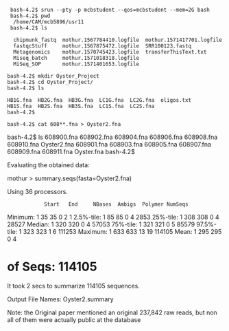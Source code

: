      bash-4.2$ srun --pty -p mcbstudent --qos=mcbstudent --mem=2G bash
     bash-4.2$ pwd
      /home/CAM/mcb5896/usr11
     bash-4.2$ ls

      chipmunk_fastq  mothur.1567784410.logfile  mothur.1571417701.logfile
      fastqcStuff     mothur.1567875472.logfile  SRR100123.fastq
      Metagenomics    mothur.1570745423.logfile  transferThisText.txt
      Miseq_batch     mothur.1571018318.logfile
      MiSeq_SOP       mothur.1571401653.logfile

    bash-4.2$ mkdir Oyster_Project
    bash-4.2$ cd Oyster_Project/
    bash-4.2$ ls
    
    HB1G.fna  HB2G.fna  HB3G.fna  LC1G.fna  LC2G.fna  oligos.txt
    HB1S.fna  HB2S.fna  HB3S.fna  LC1S.fna  LC2S.fna
    bash-4.2$
    
    bash-4.2$ cat 608**.fna > Oyster2.fna
bash-4.2$ ls
608900.fna  608902.fna  608904.fna  608906.fna  608908.fna  608910.fna  Oyster2.fna
608901.fna  608903.fna  608905.fna  608907.fna  608909.fna  608911.fna  Oyster.fna
bash-4.2$

Evaluating the obtained data:

mothur > summary.seqs(fasta=Oyster2.fna)

Using 36 processors.

                Start   End     NBases  Ambigs  Polymer NumSeqs
Minimum:        1       35      35      0       2       1
2.5%-tile:      1       85      85      0       4       2853
25%-tile:       1       308     308     0       4       28527
Median:         1       320     320     0       4       57053
75%-tile:       1       321     321     0       5       85579
97.5%-tile:     1       323     323     1       6       111253
Maximum:        1       633     633     13      19      114105
Mean:   1       295     295     0       4
# of Seqs:      114105

It took 2 secs to summarize 114105 sequences.

Output File Names:
Oyster2.summary

Note: the Original paper mentioned an original 237,842 raw reads, but non all of them were actually public at the database
